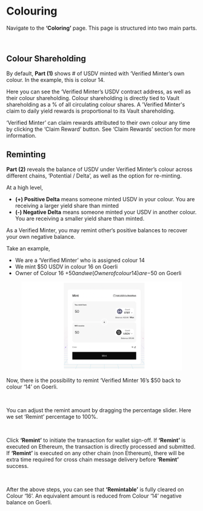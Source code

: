 # Colouring

Navigate to the **‘Coloring’** page. This page is structured into two main parts.

<figure><img src="https://lh7-us.googleusercontent.com/iiMzwynZGSASa6ZXcABrlBk0I1Aw-HqsOyrp6SxKKqUIU55BCy5G1MqoKtDA6gG9yAQdTIDS7uWEE6FIUdk5ulviAEpmJwLsTDMeslP-Cg5wd-SJZvSQ5XgpEgrrif-_3i9iqA1UrZsQ1jUzsMmLeMU" alt=""><figcaption></figcaption></figure>

## Colour Shareholding

By default, **Part (1)** shows # of USDV minted with ‘Verified Minter’s own colour. In the example, this is colour 14.&#x20;

Here you can see the ‘Verified Minter’s USDV contract address, as well as their colour shareholding. Colour shareholding is directly tied to Vault shareholding as a % of all circulating colour shares. A 'Verified Minter's claim to daily yield rewards is proportional to its Vault shareholding.

‘Verified Minter’ can claim rewards attributed to their own colour any time by clicking the ‘Claim Reward’ button. See ‘Claim Rewards’ section for more information.

## Reminting

**Part (2)** reveals the balance of USDV under Verified Minter’s colour across different chains, ‘Potential / Delta’, as well as the option for re-minting.

At a high level,

* **(+) Positive Delta** means someone minted USDV in your colour. You are receiving a larger yield share than minted
* **(-) Negative Delta** means someone minted your USDV in another colour. You are receiving a smaller yield share than minted.

As a Verified Minter, you may remint other‘s positive balances to recover your own negative balance.&#x20;

Take an example,

* We are a ‘Verified Minter’ who is assigned colour 14
* We mint $50 USDV in colour 16 on Goerli
* Owner of Colour 16 +$50 and we (Owner of colour 14) are -$50 on Goerli

<figure><img src="../../.gitbook/assets/image (9).png" alt=""><figcaption></figcaption></figure>

Now, there is the possibility to remint ‘Verified Minter 16’s $50 back to colour ‘14’ on Goerli.

<figure><img src="https://lh7-us.googleusercontent.com/LXZIQM0Wnw0nQPHrizXE_4Flw41LYrVtNn6LSgKKvajQ7WJtXXmmIb24Cxq_OHwuiaF8uQSXakl6aA4_Ty9zYj4E0MW4_cIXBsS2zD1g9NeupRE3IgYiTI4lgD89mCV7vkaMJOBO5gHuVYX7PLaZ7R8" alt=""><figcaption></figcaption></figure>

You can adjust the remint amount by dragging the percentage slider. Here we set ‘Remint’ percentage to 100%.

<figure><img src="https://lh7-us.googleusercontent.com/A5TIKraO8ZfTwuECWgP6Q01ItyYXks9Tms_82DsMIKUKGUpiZ67whhd6j8XiPxEqqodjKTVy8dQ9lwR07abpdEainT3UcWmvMQSMC0QwFNsDmFYMoISgRtRx8nrPeaVznF6ac6KV66e3XBeAZCjt8tY" alt=""><figcaption></figcaption></figure>

Click **‘Remint’** to initiate the transaction for wallet sign-off. If **‘Remint’** is executed on Ethereum, the transaction is directly processed and submitted. If **‘Remint’** is executed on any other chain (non Ethereum), there will be extra time required for cross chain message delivery before **‘Remint’** success.

<figure><img src="https://lh7-us.googleusercontent.com/ra2w01_PxQYrZlUEDZp4RugFLcXT0-y0mRDel_d_p_eMw72VI9ya4b2DhVZPBcHnhFXuQaoDAhZ2kNrJHrSeFcUsU6K2wiCpiFW9kR6YoZR_gEVZXNsykUgKxUKVOo8XHEuDTe81USmPfPZnR7fQKf4" alt=""><figcaption></figcaption></figure>

After the above steps, you can see that **‘Remintable’** is fully cleared on Colour ‘16’. An equivalent amount is reduced from Colour ‘14’ negative balance on Goerli.

<figure><img src="https://lh7-us.googleusercontent.com/N23f0rVJw4XnSWYE4Ht1bpMHHCPdivr6DHk7GUWevQdR5AzrQzrN1soPsdhXFmiv-j06dhTG0Ui6HDgnxMs4jlXB32QbgE7P68O2vW-ExSBdLs7QKA6vSu3jS0_ky0Svb9_uU0zj6ncVPZzF4A1OOM0" alt=""><figcaption></figcaption></figure>

